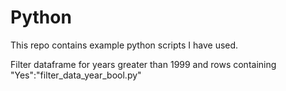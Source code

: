 # Python
This repo contains example python scripts I have used.

Filter dataframe for years greater than 1999 and rows containing "Yes":"filter_data_year_bool.py"

